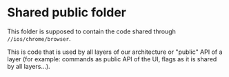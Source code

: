# Shared public folder

This folder is supposed to contain the code shared through
`//ios/chrome/browser`.

This is code that is used by all layers of our architecture or "public" API of
a layer (for example: commands as public API of the UI, flags as it is shared
by all layers...).

